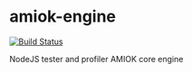 # amiok-engine

[![Build Status](https://app.travis-ci.com/mukaportes/amiok-engine.svg?branch=master)](https://app.travis-ci.com/mukaportes/amiok-engine)

NodeJS tester and profiler AMIOK core engine
